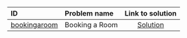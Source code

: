 | ID | Problem name | Link to solution |
|:---|:---|:---:|
| [bookingaroom](https://open.kattis.com/problems/bookingaroom) | Booking a Room | [Solution](https://github.com/versenyi98/kattis-solutions/tree/main/solutions/bookingaroom)|
